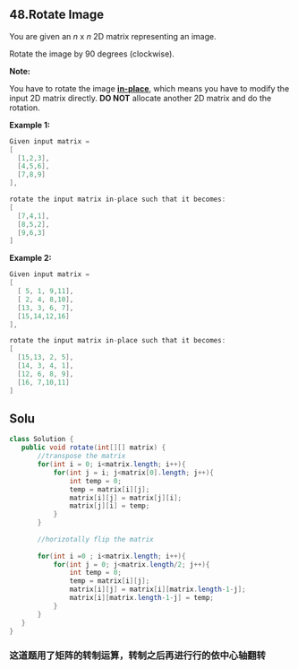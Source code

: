 ## 48.Rotate Image

You are given an *n* x *n* 2D matrix representing an image.

Rotate the image by 90 degrees (clockwise).

**Note:**

You have to rotate the image [**in-place**](https://en.wikipedia.org/wiki/In-place_algorithm), which means you have to modify the input 2D matrix directly. **DO NOT** allocate another 2D matrix and do the rotation.

**Example 1:**

```java
Given input matrix = 
[
  [1,2,3],
  [4,5,6],
  [7,8,9]
],

rotate the input matrix in-place such that it becomes:
[
  [7,4,1],
  [8,5,2],
  [9,6,3]
]
```

**Example 2:**

```java
Given input matrix =
[
  [ 5, 1, 9,11],
  [ 2, 4, 8,10],
  [13, 3, 6, 7],
  [15,14,12,16]
], 

rotate the input matrix in-place such that it becomes:
[
  [15,13, 2, 5],
  [14, 3, 4, 1],
  [12, 6, 8, 9],
  [16, 7,10,11]
]
```

 

## Solu

 ~~~java
class Solution {
    public void rotate(int[][] matrix) {
        //transpose the matrix
        for(int i = 0; i<matrix.length; i++){
            for(int j = i; j<matrix[0].length; j++){
                int temp = 0;
                temp = matrix[i][j];
                matrix[i][j] = matrix[j][i];
                matrix[j][i] = temp;
            }
        }
        
        //horizotally flip the matrix
        
        for(int i =0 ; i<matrix.length; i++){
            for(int j = 0; j<matrix.length/2; j++){
                int temp = 0;
                temp = matrix[i][j];
                matrix[i][j] = matrix[i][matrix.length-1-j];
                matrix[i][matrix.length-1-j] = temp;
            }
        }
    }
}
 ~~~

### 这道题用了矩阵的转制运算，转制之后再进行行的依中心轴翻转

